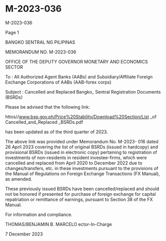 # M-2023-036

M-2023-036

Page 1

BANGKO SENTRAL NG PILIPINAS

MEMORANDUM NO. M-2023-036

OFFICE OF THE DEPUTY GOVERNOR MONETARY AND ECONOMICS SECTOR

To : All Authorized Agent Banks (AABs) and Subsidiary/Affiliate Foreign Exchange Corporations of AABs (AAB-forex corps)

Subject : Cancelled and Replaced Bangko_ Sentral Registration Documents (BSRDs)

Please be advised that the following link:

httos//www.bsp.gov.ph/Price%20Stability/Download%20Section/List _of Cancelled_and_Replaced _BSRDs.pdf

has been updated as of the third quarter of 2023.

The above link was provided under Memorandum No. M-2023- 016 dated 26 April 2023 covering the list of original BSRDs (issued in hardcopy) and provisional BSRDs (issued in electronic copy) pertaining to registration of investments of non-residents in resident investee-firms, which were cancelled and replaced from April 2020 to December 2022 due to changes/transfers, etc. in these investments pursuant to the provisions of the Manual of Regulations on Foreign Exchange Transactions (FX Manual), as amended.

These previously issued BSRDs have been cancelled/replaced and should not be honored if presented for purchase of foreign exchange for capital repatriation or remittance of earnings, pursuant to Section 38 of the FX Manual.

For information and compliance.

THOMAS/BENJAMIN B. MARCELO ector-In-Charge

7 December 2023
